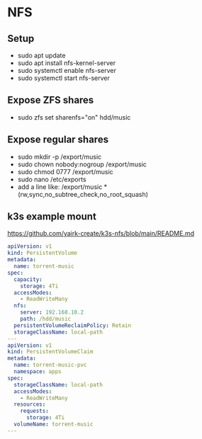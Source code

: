 # NFS

## Setup
* sudo apt update
* sudo apt install nfs-kernel-server
* sudo systemctl enable nfs-server
* sudo systemctl start nfs-server


## Expose ZFS shares
* sudo zfs set sharenfs="on" hdd/music

## Expose regular shares
* sudo mkdir -p /export/music
* sudo chown nobody:nogroup /export/music
* sudo chmod 0777 /export/music
* sudo nano /etc/exports
* add  a line like: /export/music  *(rw,sync,no_subtree_check,no_root_squash)

## k3s example mount
https://github.com/yairk-create/k3s-nfs/blob/main/README.md

```yaml
apiVersion: v1
kind: PersistentVolume
metadata:
  name: torrent-music
spec:
  capacity:
    storage: 4Ti
  accessModes:
    - ReadWriteMany
  nfs:
    server: 192.168.10.2
    path: /hdd/music  
  persistentVolumeReclaimPolicy: Retain
  storageClassName: local-path
---
apiVersion: v1
kind: PersistentVolumeClaim
metadata:
  name: torrent-music-pvc
  namespace: apps
spec:
  storageClassName: local-path
  accessModes:
    - ReadWriteMany
  resources:
    requests:
      storage: 4Ti
  volumeName: torrent-music
---
```